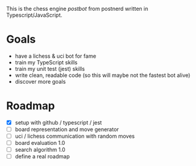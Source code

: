 This is the chess engine _postbot_ from postnerd written in Typescript/JavaScript.

# Goals
- have a lichess & uci bot for fame
- train my TypeScript skills
- train my unit test (jest) skills
- write clean, readable code (so this will maybe not the fastest bot alive)
- discover more goals

# Roadmap
- [x] setup with github / typescript / jest
- [ ] board representation and move generator
- [ ] uci / lichess communication with random moves
- [ ] board evaluation 1.0
- [ ] search algorithm 1.0
- [ ] define a real roadmap